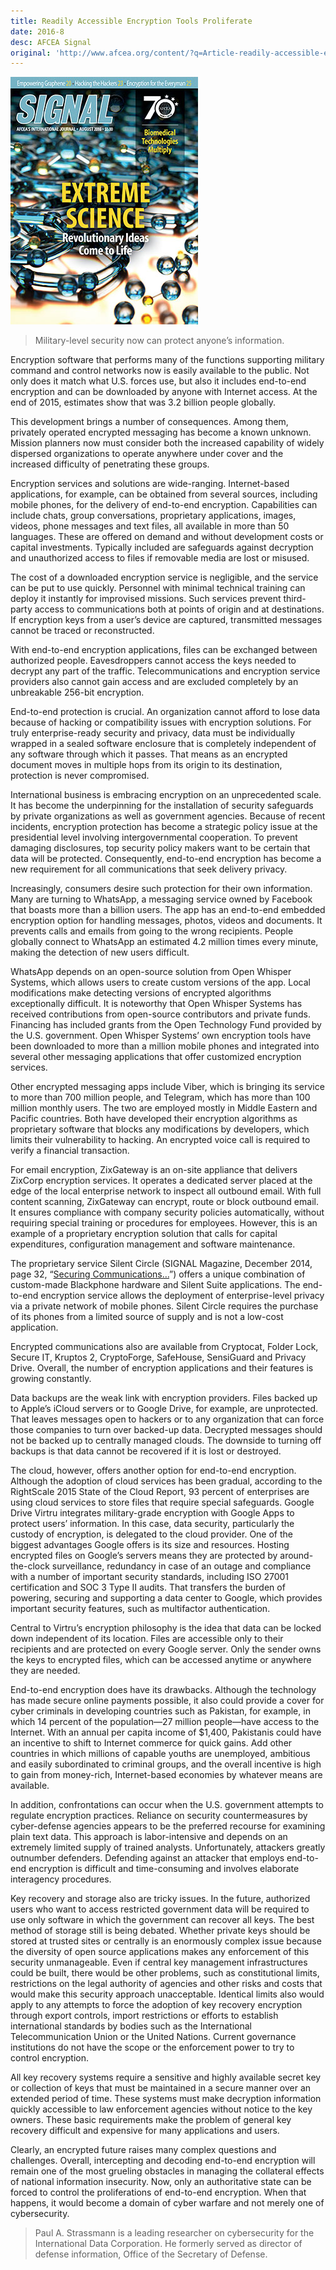```yaml
---
title: Readily Accessible Encryption Tools Proliferate
date: 2016-8
desc: AFCEA Signal
original: 'http://www.afcea.org/content/?q=Article-readily-accessible-encryption-tools-proliferate'
---
```


![cover](2016-8-cover.jpg)

> Military-level security now can protect anyone’s information.

Encryption software that performs many of the functions supporting
military command and control networks now is easily available to the
public. Not only does it match what U.S. forces use, but also it
includes end-to-end encryption and can be downloaded by anyone with
Internet access. At the end of 2015, estimates show that was 3.2
billion people globally.

This development brings a number of consequences. Among them,
privately operated encrypted messaging has become a known
unknown. Mission planners now must consider both the increased
capability of widely dispersed organizations to operate anywhere under
cover and the increased difficulty of penetrating these groups.

Encryption services and solutions are wide-ranging. Internet-based
applications, for example, can be obtained from several sources,
including mobile phones, for the delivery of end-to-end
encryption. Capabilities can include chats, group conversations,
proprietary applications, images, videos, phone messages and text
files, all available in more than 50 languages. These are offered on
demand and without development costs or capital investments. Typically
included are safeguards against decryption and unauthorized access to
files if removable media are lost or misused.

The cost of a downloaded encryption service is negligible, and the
service can be put to use quickly. Personnel with minimal technical
training can deploy it instantly for improvised missions. Such
services prevent third-party access to communications both at points
of origin and at destinations. If encryption keys from a user’s device
are captured, transmitted messages cannot be traced or reconstructed.

With end-to-end encryption applications, files can be exchanged
between authorized people. Eavesdroppers cannot access the keys needed
to decrypt any part of the traffic. Telecommunications and encryption
service providers also cannot gain access and are excluded completely
by an unbreakable 256-bit encryption.

End-to-end protection is crucial. An organization cannot afford to
lose data because of hacking or compatibility issues with encryption
solutions. For truly enterprise-ready security and privacy, data must
be individually wrapped in a sealed software enclosure that is
completely independent of any software through which it passes. That
means as an encrypted document moves in multiple hops from its origin
to its destination, protection is never compromised.

International business is embracing encryption on an unprecedented
scale. It has become the underpinning for the installation of security
safeguards by private organizations as well as government
agencies. Because of recent incidents, encryption protection has
become a strategic policy issue at the presidential level involving
intergovernmental cooperation. To prevent damaging disclosures, top
security policy makers want to be certain that data will be
protected. Consequently, end-to-end encryption has become a new
requirement for all communications that seek delivery privacy.

Increasingly, consumers desire such protection for their own
information. Many are turning to WhatsApp, a messaging service owned
by Facebook that boasts more than a billion users. The app has an
end-to-end embedded encryption option for handling messages, photos,
videos and documents. It prevents calls and emails from going to the
wrong recipients. People globally connect to WhatsApp an estimated 4.2
million times every minute, making the detection of new users
difficult.

WhatsApp depends on an open-source solution from Open Whisper Systems,
which allows users to create custom versions of the app. Local
modifications make detecting versions of encrypted algorithms
exceptionally difficult. It is noteworthy that Open Whisper Systems
has received contributions from open-source contributors and private
funds. Financing has included grants from the Open Technology Fund
provided by the U.S. government. Open Whisper Systems’ own encryption
tools have been downloaded to more than a million mobile phones and
integrated into several other messaging applications that offer
customized encryption services.

Other encrypted messaging apps include Viber, which is bringing its
service to more than 700 million people, and Telegram, which has more
than 100 million monthly users. The two are employed mostly in Middle
Eastern and Pacific countries. Both have developed their encryption
algorithms as proprietary software that blocks any modifications by
developers, which limits their vulnerability to hacking. An encrypted
voice call is required to verify a financial transaction.

For email encryption, ZixGateway is an on-site appliance that delivers
ZixCorp encryption services. It operates a dedicated server placed at
the edge of the local enterprise network to inspect all outbound
email. With full content scanning, ZixGateway can encrypt, route or
block outbound email. It ensures compliance with company security
policies automatically, without requiring special training or
procedures for employees. However, this is an example of a proprietary
encryption solution that calls for capital expenditures, configuration
management and software maintenance.

The proprietary service Silent Circle (SIGNAL Magazine, December 2014,
page 32, “[Securing Communications&hellip;](http://www.afcea.org/content/?q=node/13734)”) offers a unique combination of custom-made
Blackphone hardware and Silent Suite applications. The end-to-end
encryption service allows the deployment of enterprise-level privacy
via a private network of mobile phones. Silent Circle requires the
purchase of its phones from a limited source of supply and is not a
low-cost application.

Encrypted communications also are available from Cryptocat, Folder
Lock, Secure IT, Kruptos 2, CryptoForge, SafeHouse, SensiGuard and
Privacy Drive. Overall, the number of encryption applications and
their features is growing constantly.

Data backups are the weak link with encryption providers. Files backed
up to Apple’s iCloud servers or to Google Drive, for example, are
unprotected. That leaves messages open to hackers or to any
organization that can force those companies to turn over backed-up
data. Decrypted messages should not be backed up to centrally managed
clouds. The downside to turning off backups is that data cannot be
recovered if it is lost or destroyed.

The cloud, however, offers another option for end-to-end
encryption. Although the adoption of cloud services has been gradual,
according to the RightScale 2015 State of the Cloud Report, 93 percent
of enterprises are using cloud services to store files that require
special safeguards. Google Drive Virtru integrates military-grade
encryption with Google Apps to protect users’ information. In this
case, data security, particularly the custody of encryption, is
delegated to the cloud provider. One of the biggest advantages Google
offers is its size and resources. Hosting encrypted files on Google’s
servers means they are protected by around-the-clock surveillance,
redundancy in case of an outage and compliance with a number of
important security standards, including ISO 27001 certification and
SOC 3 Type II audits. That transfers the burden of powering, securing
and supporting a data center to Google, which provides important
security features, such as multifactor authentication.

Central to Virtru’s encryption philosophy is the idea that data can be
locked down independent of its location. Files are accessible only to
their recipients and are protected on every Google server. Only the
sender owns the keys to encrypted files, which can be accessed anytime
or anywhere they are needed.

End-to-end encryption does have its drawbacks. Although the technology
has made secure online payments possible, it also could provide a
cover for cyber criminals in developing countries such as Pakistan,
for example, in which 14 percent of the population—27 million
people—have access to the Internet. With an annual per capita income
of $1,400, Pakistanis could have an incentive to shift to Internet
commerce for quick gains. Add other countries in which millions of
capable youths are unemployed, ambitious and easily subordinated to
criminal groups, and the overall incentive is high to gain from
money-rich, Internet-based economies by whatever means are available.

In addition, confrontations can occur when the U.S. government
attempts to regulate encryption practices. Reliance on security
countermeasures by cyber-defense agencies appears to be the preferred
recourse for examining plain text data. This approach is
labor-intensive and depends on an extremely limited supply of trained
analysts. Unfortunately, attackers greatly outnumber
defenders. Defending against an attacker that employs end-to-end
encryption is difficult and time-consuming and involves elaborate
interagency procedures.

Key recovery and storage also are tricky issues. In the future,
authorized users who want to access restricted government data will be
required to use only software in which the government can recover all
keys. The best method of storage still is being debated. Whether
private keys should be stored at trusted sites or centrally is an
enormously complex issue because the diversity of open source
applications makes any enforcement of this security unmanageable. Even
if central key management infrastructures could be built, there would
be other problems, such as constitutional limits, restrictions on the
legal authority of agencies and other risks and costs that would make
this security approach unacceptable. Identical limits also would apply
to any attempts to force the adoption of key recovery encryption
through export controls, import restrictions or efforts to establish
international standards by bodies such as the International
Telecommunication Union or the United Nations. Current governance
institutions do not have the scope or the enforcement power to try to
control encryption.

All key recovery systems require a sensitive and highly available
secret key or collection of keys that must be maintained in a secure
manner over an extended period of time. These systems must make
decryption information quickly accessible to law enforcement agencies
without notice to the key owners. These basic requirements make the
problem of general key recovery difficult and expensive for many
applications and users.

Clearly, an encrypted future raises many complex questions and
challenges. Overall, intercepting and decoding end-to-end encryption
will remain one of the most grueling obstacles in managing the
collateral effects of national information insecurity. Now, only an
authoritative state can be forced to control the proliferations of
end-to-end encryption. When that happens, it would become a domain of
cyber warfare and not merely one of cybersecurity.

> Paul A. Strassmann is a leading researcher on cybersecurity for the
> International Data Corporation. He formerly served as director of
> defense information, Office of the Secretary of Defense.
